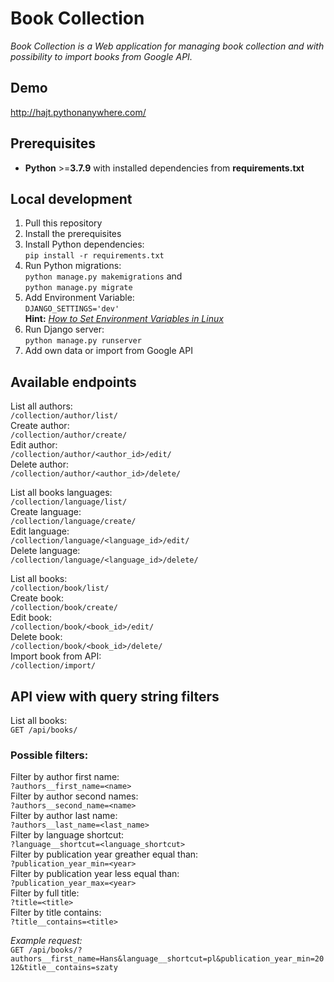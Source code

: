 # Book Collection

*Book Collection is a Web application for managing book collection and with possibility to import books from Google API.*

## Demo

http://hajt.pythonanywhere.com/

## Prerequisites

- **Python** >=**3.7.9** with installed dependencies from **requirements.txt**  

## Local development

1. Pull this repository
2. Install the prerequisites
3. Install Python dependencies:   
`pip install -r requirements.txt`
4. Run Python migrations:  
`python manage.py makemigrations` and    
`python manage.py migrate`  
5. Add Environment Variable:  
`DJANGO_SETTINGS='dev'`   
    **Hint:** *[How to Set Environment Variables in Linux](https://www.serverlab.ca/tutorials/linux/administration-linux/how-to-set-environment-variables-in-linux/)*
6. Run Django server:  
`python manage.py runserver`
7. Add own data or import from Google API

## Available endpoints


List all authors:  
`/collection/author/list/`  
Create author:  
`/collection/author/create/`  
Edit author:  
`/collection/author/<author_id>/edit/`  
Delete author:  
`/collection/author/<author_id>/delete/` 

List all books languages:  
`/collection/language/list/`  
Create language:  
`/collection/language/create/`  
Edit language:  
`/collection/language/<language_id>/edit/`  
Delete language:  
`/collection/language/<language_id>/delete/`


List all books:  
`/collection/book/list/`  
Create book:  
`/collection/book/create/`  
Edit book:  
`/collection/book/<book_id>/edit/`  
Delete book:  
`/collection/book/<book_id>/delete/`   
Import book from API:  
`/collection/import/` 

## API view with query string filters  
List all books:  
`GET /api/books/`  

### Possible filters:
Filter by author first name:  
`?authors__first_name=<name>`  
Filter by author second names:  
`?authors__second_name=<name>`  
Filter by author last name:  
`?authors__last_name=<last_name>`  
Filter by language shortcut:  
`?language__shortcut=<language_shortcut>`  
Filter by publication year greather equal than:  
`?publication_year_min=<year>`  
Filter by publication year less equal than:  
`?publication_year_max=<year>`  
Filter by full title:  
`?title=<title>`  
Filter by title contains:  
`?title__contains=<title>`  

*Example request:*  
`GET /api/books/?authors__first_name=Hans&language__shortcut=pl&publication_year_min=2012&title__contains=szaty`